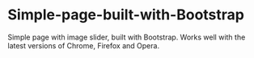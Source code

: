 # Simple-page-built-with-Bootstrap
 Simple page with image slider, built with Bootstrap. Works well with the latest versions of Chrome, Firefox and Opera.
